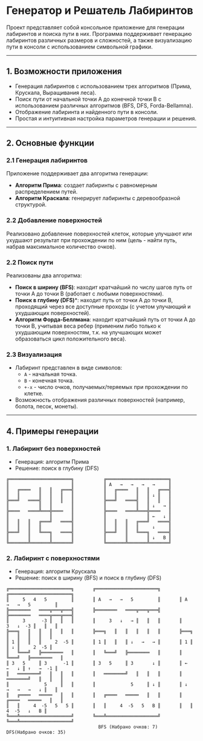 # Генератор и Решатель Лабиринтов

Проект представляет собой консольное приложение для генерации лабиринтов и поиска пути в них. Программа поддерживает генерацию лабиринтов различных размеров и сложностей, а также визуализацию пути в консоли с использованием символьной графики.

---

## 1. Возможности приложения

- Генерация лабиринтов с использованием трех алгоритмов (Прима, Крускала, Выращивания леса).
- Поиск пути от начальной точки A до конечной точки B с использованием различных алгоритмов (BFS, DFS, Forda-Bellamna).
- Отображение лабиринта и найденного пути в консоли.
- Простая и интуитивная настройка параметров генерации и решения.

---

## 2. Основные функции

### 2.1 Генерация лабиринтов
Приложение поддерживает два алгоритма генерации:
- **Алгоритм Прима**: создает лабиринты с равномерным распределением путей.
- **Алгоритм Краскала**: генерирует лабиринты с деревообразной структурой.

### 2.2 Добавление поверхностей
Реализовано добавление поверхностей клеток, которые улучшают или ухудшают результат при прохождении по ним (цель - найти путь, набрав максимальное количество очков).


### 2.2 Поиск пути
Реализованы два алгоритма:
- **Поиск в ширину (BFS)**: находит кратчайший по числу шагов путь от точки A до точки B (работает с любыми поверхностями).
- **Поиск в глубину (DFS)***: находит путь от точки A до точки B, проходящий через все доступные проходы (с учетом улучающий и ухудшающих поверхностей).
- **Алгоритм Форда-Беллмана**: находит кратчайший путь от точки A до точки B, учитывая веса ребер (применим либо только к ухудшающим поверхностям, т.к. на улучшающих может образоваться цикл положительного веса).

### 2.3 Визуализация
- Лабиринт представлен в виде символов:
  - `A` - начальная точка.
  - `B` - конечная точка.
  - `+-x` - число очков, получаемых/теряемых при прохождении по клетке.
- Возможность отображения различных поверхностей (например, болота, песок, монеты).

---

## 4. Примеры генерации

### 1. Лабиринт без поверхностей
- Генерация: алгоритм Прима
- Решение: поиск в глубину (DFS)
```
╔═══════════════════════╗           ╔═══════════════════════╗             
║                       ║           ║ A   →   →   →   →     ║
║   ╔════   ║   ║   ╔═══╣           ║   ╔════   ║   ║   ╔═══╣
║   ║       ║   ║   ║   ║           ║   ║       ║   ║ ↓ ║   ║
╠═══╝   ════╣   ║   ║   ║           ╠═══╝   ════╣   ║   ║   ║
║           ║   ║       ║           ║           ║   ║ ↓   → ║
╠════   ════╩═══╬════   ║           ╠════   ════╩═══╬════   ║
║               ║       ║           ║               ║ ←   ↓ ║
║   ║   ║   ╔═══╝   ════╣           ║   ║   ║   ╔═══╝   ════╣
║   ║   ║   ║           ║           ║   ║   ║   ║     ↓     ║
╠═══╝   ║   ╚═══╗   ════╣           ╠═══╝   ║   ╚═══╗   ════╣
║       ║       ║       ║           ║       ║       ║ ↓   B ║
╚═══════╩═══════╩═══════╝           ╚═══════╩═══════╩═══════╝
```
           
### 2. Лабиринт с поверхностями
- Генерация: алгоритм Крускала
- Решение: поиск в ширину (BFS) и поиск в глубину (DFS)
```
╔═══════════════════════╗       ╔═══════════════════════╗       ╔═══════════════════════╗
║     5   4   5         ║       ║ A   →   →   5         ║       ║ A   →   →   5         ║
╠════════   ════╦═══╦═══╣       ╠════════   ════╦═══╦═══╣       ╠════════   ════╦═══╦═══╣
║     3      -3 ║   ║   ║       ║     3   ↓   → ║   ║   ║       ║     3   ↓  -3 ║   ║   ║
╠═══╗   ║   ║   ║   ║   ║       ╠═══╗   ║   ║   ║   ║   ║       ╠═══╗   ║   ║   ║   ║   ║
║ 1 ║   ║   ║     2  -5 ║       ║ 1 ║   ║   ║ ↓   →   → ║       ║ 1 ║   ║ ↓ ║     2  -5 ║
║   ╚═══╝   ╠════════   ║       ║   ╚═══╝   ╠════════   ║       ║   ╚═══╝   ╠════════   ║
║ 3   5     ║ 3      -1 ║       ║ 3   5     ║ 3       ↓ ║       ║ ←   ←   ↓ ║ ↑   →  -1 ║
║   ════════╝   ║   ║   ║       ║   ════════╝   ║   ║   ║       ║   ════════╝   ║   ║   ║
║             5     ║   ║       ║             5     ║ ↓ ║       ║ ↓   →   →   →   ↓ ║   ║
║   ╔════   ═════   ║   ║       ║   ╔════   ═════   ║   ║       ║   ╔════   ═════   ║   ║
║   ║     4  -5   5   5 ║       ║   ║     4  -5   5   B ║       ║   ║     4  -5   ↓   B ║
╚═══╩═══════════════════╝       ╚═══╩═══════════════════╝       ╚═══╩═══════════════════╝
                                  BFS (Набрано очков: 7)          DFS(Набрано очков: 35)
```        



























